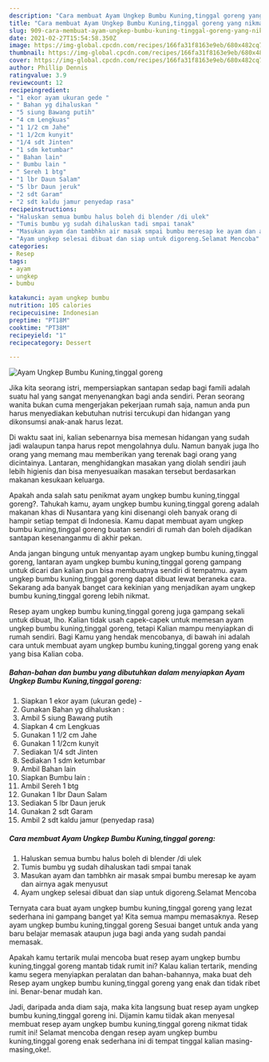 ```yaml
---
description: "Cara membuat Ayam Ungkep Bumbu Kuning,tinggal goreng yang nikmat dan Mudah Dibuat"
title: "Cara membuat Ayam Ungkep Bumbu Kuning,tinggal goreng yang nikmat dan Mudah Dibuat"
slug: 909-cara-membuat-ayam-ungkep-bumbu-kuning-tinggal-goreng-yang-nikmat-dan-mudah-dibuat
date: 2021-02-27T15:54:58.350Z
image: https://img-global.cpcdn.com/recipes/166fa31f8163e9eb/680x482cq70/ayam-ungkep-bumbu-kuningtinggal-goreng-foto-resep-utama.jpg
thumbnail: https://img-global.cpcdn.com/recipes/166fa31f8163e9eb/680x482cq70/ayam-ungkep-bumbu-kuningtinggal-goreng-foto-resep-utama.jpg
cover: https://img-global.cpcdn.com/recipes/166fa31f8163e9eb/680x482cq70/ayam-ungkep-bumbu-kuningtinggal-goreng-foto-resep-utama.jpg
author: Phillip Dennis
ratingvalue: 3.9
reviewcount: 12
recipeingredient:
- "1 ekor ayam ukuran gede "
- " Bahan yg dihaluskan "
- "5 siung Bawang putih"
- "4 cm Lengkuas"
- "1 1/2 cm Jahe"
- "1 1/2cm kunyit"
- "1/4 sdt Jinten"
- "1 sdm ketumbar"
- " Bahan lain"
- " Bumbu lain "
- " Sereh 1 btg"
- "1 lbr Daun Salam"
- "5 lbr Daun jeruk"
- "2 sdt Garam"
- "2 sdt kaldu jamur penyedap rasa"
recipeinstructions:
- "Haluskan semua bumbu halus boleh di blender /di ulek"
- "Tumis bumbu yg sudah dihaluskan tadi smpai tanak"
- "Masukan ayam dan tambhkn air masak smpai bumbu meresap ke ayam dan airnya agak menyusut"
- "Ayam ungkep selesai dibuat dan siap untuk digoreng.Selamat Mencoba"
categories:
- Resep
tags:
- ayam
- ungkep
- bumbu

katakunci: ayam ungkep bumbu 
nutrition: 105 calories
recipecuisine: Indonesian
preptime: "PT18M"
cooktime: "PT38M"
recipeyield: "1"
recipecategory: Dessert

---
```



![Ayam Ungkep Bumbu Kuning,tinggal goreng](https://img-global.cpcdn.com/recipes/166fa31f8163e9eb/680x482cq70/ayam-ungkep-bumbu-kuningtinggal-goreng-foto-resep-utama.jpg)

Jika kita seorang istri, mempersiapkan santapan sedap bagi famili adalah suatu hal yang sangat menyenangkan bagi anda sendiri. Peran seorang  wanita bukan cuma mengerjakan pekerjaan rumah saja, namun anda pun harus menyediakan kebutuhan nutrisi tercukupi dan hidangan yang dikonsumsi anak-anak harus lezat.

Di waktu  saat ini, kalian sebenarnya bisa memesan hidangan yang sudah jadi walaupun tanpa harus repot mengolahnya dulu. Namun banyak juga lho orang yang memang mau memberikan yang terenak bagi orang yang dicintainya. Lantaran, menghidangkan masakan yang diolah sendiri jauh lebih higienis dan bisa menyesuaikan masakan tersebut berdasarkan makanan kesukaan keluarga. 



Apakah anda salah satu penikmat ayam ungkep bumbu kuning,tinggal goreng?. Tahukah kamu, ayam ungkep bumbu kuning,tinggal goreng adalah makanan khas di Nusantara yang kini disenangi oleh banyak orang di hampir setiap tempat di Indonesia. Kamu dapat membuat ayam ungkep bumbu kuning,tinggal goreng buatan sendiri di rumah dan boleh dijadikan santapan kesenanganmu di akhir pekan.

Anda jangan bingung untuk menyantap ayam ungkep bumbu kuning,tinggal goreng, lantaran ayam ungkep bumbu kuning,tinggal goreng gampang untuk dicari dan kalian pun bisa membuatnya sendiri di tempatmu. ayam ungkep bumbu kuning,tinggal goreng dapat dibuat lewat beraneka cara. Sekarang ada banyak banget cara kekinian yang menjadikan ayam ungkep bumbu kuning,tinggal goreng lebih nikmat.

Resep ayam ungkep bumbu kuning,tinggal goreng juga gampang sekali untuk dibuat, lho. Kalian tidak usah capek-capek untuk memesan ayam ungkep bumbu kuning,tinggal goreng, tetapi Kalian mampu menyiapkan di rumah sendiri. Bagi Kamu yang hendak mencobanya, di bawah ini adalah cara untuk membuat ayam ungkep bumbu kuning,tinggal goreng yang enak yang bisa Kalian coba.

<!--inarticleads1-->

##### Bahan-bahan dan bumbu yang dibutuhkan dalam menyiapkan Ayam Ungkep Bumbu Kuning,tinggal goreng:

1. Siapkan 1 ekor ayam (ukuran gede) -
1. Gunakan  Bahan yg dihaluskan :
1. Ambil 5 siung Bawang putih
1. Siapkan 4 cm Lengkuas
1. Gunakan 1 1/2 cm Jahe
1. Gunakan 1 1/2cm kunyit
1. Sediakan 1/4 sdt Jinten
1. Sediakan 1 sdm ketumbar
1. Ambil  Bahan lain
1. Siapkan  Bumbu lain :
1. Ambil  Sereh 1 btg
1. Gunakan 1 lbr Daun Salam
1. Sediakan 5 lbr Daun jeruk
1. Gunakan 2 sdt Garam
1. Ambil 2 sdt kaldu jamur (penyedap rasa)




<!--inarticleads2-->

##### Cara membuat Ayam Ungkep Bumbu Kuning,tinggal goreng:

1. Haluskan semua bumbu halus boleh di blender /di ulek
1. Tumis bumbu yg sudah dihaluskan tadi smpai tanak
1. Masukan ayam dan tambhkn air masak smpai bumbu meresap ke ayam dan airnya agak menyusut
1. Ayam ungkep selesai dibuat dan siap untuk digoreng.Selamat Mencoba




Ternyata cara buat ayam ungkep bumbu kuning,tinggal goreng yang lezat sederhana ini gampang banget ya! Kita semua mampu memasaknya. Resep ayam ungkep bumbu kuning,tinggal goreng Sesuai banget untuk anda yang baru belajar memasak ataupun juga bagi anda yang sudah pandai memasak.

Apakah kamu tertarik mulai mencoba buat resep ayam ungkep bumbu kuning,tinggal goreng mantab tidak rumit ini? Kalau kalian tertarik, mending kamu segera menyiapkan peralatan dan bahan-bahannya, maka buat deh Resep ayam ungkep bumbu kuning,tinggal goreng yang enak dan tidak ribet ini. Benar-benar mudah kan. 

Jadi, daripada anda diam saja, maka kita langsung buat resep ayam ungkep bumbu kuning,tinggal goreng ini. Dijamin kamu tiidak akan menyesal membuat resep ayam ungkep bumbu kuning,tinggal goreng nikmat tidak rumit ini! Selamat mencoba dengan resep ayam ungkep bumbu kuning,tinggal goreng enak sederhana ini di tempat tinggal kalian masing-masing,oke!.

